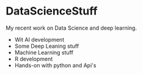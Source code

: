 # DataScienceStuff
My recent work on Data Science and deep learning.
<ul>
<li>Wit AI development</li>
<li>Some Deep Leaning stuff</li>
<li>Machine Learning stuff</li>
<li>R development</li>
<li>Hands-on with python and Api's</li>
 
</ul>
